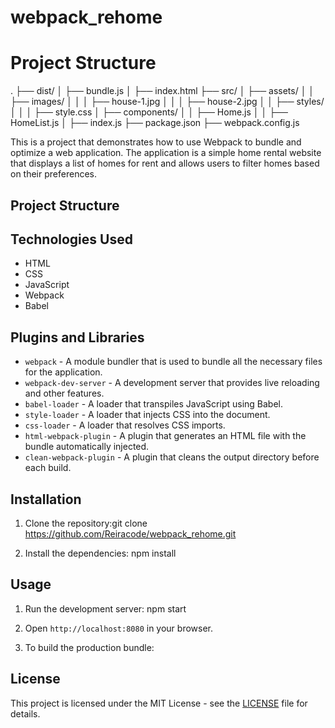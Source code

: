 # webpack_rehome


# Project Structure
.
├── dist/
│ ├── bundle.js
│ ├── index.html
├── src/
│ ├── assets/
│ │ ├── images/
│ │ │ ├── house-1.jpg
│ │ │ ├── house-2.jpg
│ │ ├── styles/
│ │ │ ├── style.css
│ ├── components/
│ │ ├── Home.js
│ │ ├── HomeList.js
│ ├── index.js
├── package.json
├── webpack.config.js


This is a project that demonstrates how to use Webpack to bundle and optimize a web application. The application is a simple home rental website that displays a list of homes for rent and allows users to filter homes based on their preferences.

## Project Structure


## Technologies Used

- HTML
- CSS
- JavaScript
- Webpack
- Babel

## Plugins and Libraries

- `webpack` - A module bundler that is used to bundle all the necessary files for the application.
- `webpack-dev-server` - A development server that provides live reloading and other features.
- `babel-loader` - A loader that transpiles JavaScript using Babel.
- `style-loader` - A loader that injects CSS into the document.
- `css-loader` - A loader that resolves CSS imports.
- `html-webpack-plugin` - A plugin that generates an HTML file with the bundle automatically injected.
- `clean-webpack-plugin` - A plugin that cleans the output directory before each build.

## Installation

1. Clone the repository:git clone https://github.com/Reiracode/webpack_rehome.git

2. Install the dependencies: npm install

## Usage

1. Run the development server: npm start

2. Open `http://localhost:8080` in your browser.

3. To build the production bundle:


## License

This project is licensed under the MIT License - see the [LICENSE](LICENSE) file for details.


